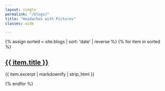 ```yaml
---
layout: single
permalink: "/blogs/"
title: "Headaches with Pictures"
classes: wide

---
```

{% assign sorted = site.blogs | sort: 'date' | reverse %}
{% for item in sorted %}
  <h2><a href="{{ item.url }}">{{ item.title }}</a></h2>
  <p>{{ item.excerpt | markdownify | strip_html }}</p>
{% endfor %}
